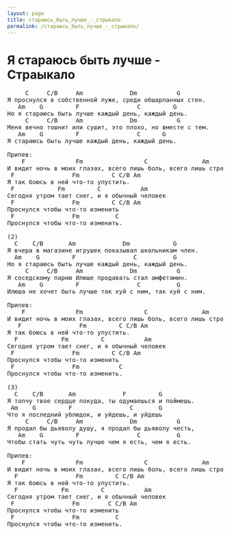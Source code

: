 ```yaml
---
layout: page
title: стараюсь_быть_лучше_-_стрыкало
permalink: /стараюсь_быть_лучше_-_стрыкало/
---
```

# Я стараюсь быть лучше - Страыкало

<pre>
     C     C/B     Am             Dm           G
Я проснулся в собственной луже, среди обшарпанных стен.
   Am    G         F                C         G
Но я стараюсь быть лучше каждый день, каждый день.
     C     C/B     Am             Dm           G
Меня вечно тошнит или сушит, это плохо, но вместе с тем.
   Am    G         F                C      G
Я стараюсь быть лучше каждый день, каждый день.

Припев:
    F              Fm                 C               Am
И видит ночь в моих глазах, всего лишь боль, всего лишь страх 
 F                Fm         C C/B Am
Я так боюсь в ней что-то упустить.  
 F            Fm         C           Am
Сегодня утром тает снег, и я обычный человек 
 F                Fm         C C/B Am
Проснулся чтобы что-то изменить 
 F                Fm          C
Проснулся чтобы что-то изменить.

(2)
  C    C/B       Am             Dm            G
Я вчера в магазине игрушек показывал школьникам член.
  Am    G         F                C          G
Но я стараюсь быть лучше каждый день, каждый день.
     C     C/B     Am             Dm           G
Я соседскому парню Илюше продавать стал амфетамин.
   Am    G         F                C          G
Илюша не хочет быть лучше так хуй с ним, так хуй с ним.

Припев:
    F              Fm                 C               Am
И видит ночь в моих глазах, всего лишь боль, всего лишь страх  
   F                Fm         C C/B Am
Я так боюсь в ней что-то упустить.
  F            Fm         C           Am
Сегодня утром тает снег, и я обычный человек
 F                Fm         C C/B Am
Проснулся чтобы что-то изменить
 F                Fm           C
Проснулся чтобы что-то изменить.

(3)
  C    C/B       Am             F         G
Я топчу твое сердце покуда, ты одумаешься и поймешь.
 Am    G         F                C       G
Что я последний ублюдок, и уйдешь, и уйдешь
     C     C/B     Am             Dm           G
Я продал бы дьяволу душу, я продал бы дьяволу честь,
   Am    G         F                C          G
Чтобы стать чуть чуть лучше чем я есть, чем я есть.

Припев:
    F              Fm                 C               Am
И видит ночь в моих глазах, всего лишь боль, всего лишь страх
  F                Fm         C C/B Am
Я так боюсь в ней что-то упустить.
  F            Fm         C           Am
Сегодня утром тает снег, и я обычный человек
 F                Fm        C C/B Am
Проснулся чтобы что-то изменить  
 F                Fm          C
Проснулся чтобы что-то изменить.
</pre>

